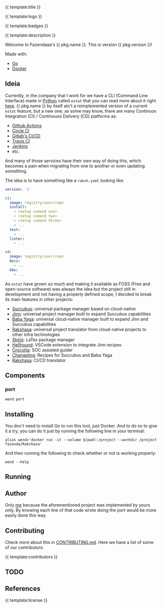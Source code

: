 {{ template:title }}

{{ template:logo }}

{{ template:badges }}

{{ template:description }}

Welcome to Fazendaaa's {{ pkg.name }}. This is version {{ pkg.version }}!

Made with:

- [Go](https://golang.org/)
- [Docker](https://www.docker.com/)

## Ideia

Currently, in the company that I work for we have a CLI (Command Line Interface) made in [Python](https://www.python.org/) called `estat` that you can read more about it right [here](https://github.com/Fazendaaa/Succubus). {{ pkg.name }} by itself ain't a reimplemented version of a current `estat` feature, but a new one; as some may know, there are many Continuos Integration (CI) / Continouos Delivery (CD) platforms as:

- [Github Actions](https://github.com/features/actions)
- [Circle CI](https://circleci.com/)
- [Gitlab's CI/CD](https://docs.gitlab.com/ee/ci/)
- [Travis CI](https://travis-ci.org/)
- [Jenkins](https://www.jenkins.io/)
- etc.

And many of those services have their own way of doing this, which becomes a pain when migrating from one to another or even updating something.

The idea is to have something like a `raksh.yaml` looking like:

```yaml
version: '1'

ci:
  image: registry/user/repo
  install:
    - <setup comand one>
    - <setup comand two>
    - <setup comand three>
    - ...
  test:
    - ...
  linter:
    - ...

cd:
  image: registry/user/repo
  docs:
    - ...
  k8s:
    - ...
```

As `estat` have grown so much and making it available as FOSS (Free and open-source software) was always the idea but the project still in development and not having a properly defined scope, I decided to break its main features in other projects:

- [Succubus](https://github.com/Fazendaaa/Succubus): universal package manager based on cloud-native
- [Jinn](https://github.com/Fazendaaa/Jinn): universal project manager built to expand Succubus capabilities
- [Baba Yaga](https://github.com/Fazendaaa/BabaYaga): universal cloud-native manager built to expand Jinn and Succubus capabilities
- [Rakshasa](https://github.com/Fazendaaa/Rakshasa): universal project translator from cloud-native projects to other infra technologies
- [Shōjō](https://github.com/Fazendaaa/): LaTex package manager
- [Hellhound](https://github.com/Fazendaaa/Hellhound): VSCode extension to integrate Jinn recipes
- [Crocotta](https://github.com/Fazendaaa/Crocotta): SOC assisted guider
- [Changeling](https://github.com/Fazendaaa/Changeling): Recipes for Succubus and Baba Yaga
- [Rakshasa](https://github.com/Fazendaaa/Rakshasa): CI/CD translator

## Components

### port

```shell
wend port
```

## Installing

You don't need to install Go to run this tool, just Docker. And to do so to give it a try, you can do it just by running the following line in your terminal:

```shell
alias wend='docker run -it --volume $(pwd):/project --workdir /project fazenda/Rakshasa'
```

And then running the following to check whether or not is working properly:

```shell
wend --help
```

## Running

## Author

Only [me](https://github.com/Fazendaaa) because the aforementioned project was implemented by yours only. By knowing each line of that code wrote doing the port would be more easily done this way.

## Contributing

Check more about this in [CONTRIBUTING.md](CONTRIBUTING.md). Here we have a list of some of our contributors:

{{ template:contributors }}

## TODO

## References

{{ template:license }}
